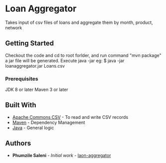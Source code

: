 # Loan Aggregator

Takes input of csv files of loans and aggregate them by month, product, network

## Getting Started

Checkout the code and cd to root forlder, and run command "mvn package" a jar file will be generated.
Execute java -jar <path-to-loan-csv>
eg: $ java -jar loanaggregator.jar Loans.csv

### Prerequisites

JDK 8 or later
Maven 3 or later


## Built With

* [Apache Commons CSV](https://commons.apache.org/proper/commons-csv/) - To read and write CSV records
* [Maven](https://maven.apache.org/) - Dependency Management
* [Java](https://www.oracle.com/java/index.html) - General logic


## Authors

* **Phumzile Saleni** - *Initial work* - [laon-aggregator](https://github.com/laon-aggregator)




